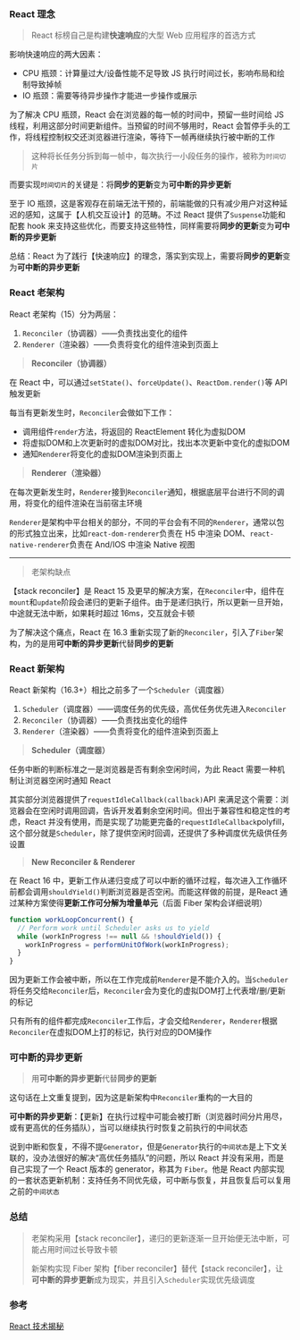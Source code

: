 

### React 理念

> React 标榜自己是构建**快速响应**的大型 Web 应用程序的首选方式

影响快速响应的两大因素：

- CPU 瓶颈：计算量过大/设备性能不足导致 JS 执行时间过长，影响布局和绘制导致掉帧
- IO 瓶颈：需要等待异步操作才能进一步操作或展示

为了解决 CPU 瓶颈，React 会在浏览器的每一帧的时间中，预留一些时间给 JS 线程，利用这部分时间更新组件。当预留的时间不够用时，React 会暂停手头的工作，将线程控制权交还浏览器进行渲染，等待下一帧再继续执行被中断的工作

> 这种将长任务分拆到每一帧中，每次执行一小段任务的操作，被称为`时间切片`

而要实现`时间切片`的关键是：将**同步的更新**变为**可中断的异步更新**



至于 IO 瓶颈，这是客观存在前端无法干预的，前端能做的只有减少用户对这种延迟的感知，这属于【人机交互设计】的范畴。不过 React 提供了`Suspense`功能和配套 hook 来支持这些优化，而要支持这些特性，同样需要将**同步的更新**变为**可中断的异步更新**



总结：React 为了践行【快速响应】的理念，落实到实现上，需要将**同步的更新**变为**可中断的异步更新**

### React 老架构

React 老架构（15）分为两层：

1. `Reconciler`（协调器）——负责找出变化的组件
2. `Renderer`（渲染器）——负责将变化的组件渲染到页面上

> **Reconciler（协调器）**

在 React 中，可以通过`setState()`、`forceUpdate()`、`ReactDom.render()`等 API 触发更新

每当有更新发生时，`Reconciler`会做如下工作：

- 调用组件`render`方法，将返回的 ReactElement 转化为虚拟DOM
- 将虚拟DOM和上次更新时的虚拟DOM对比，找出本次更新中变化的虚拟DOM
- 通知`Renderer`将变化的虚拟DOM渲染到页面上

> **Renderer（渲染器）**

在每次更新发生时，`Renderer`接到`Reconciler`通知，根据底层平台进行不同的调用，将变化的组件渲染在当前宿主环境

`Renderer`是架构中平台相关的部分，不同的平台会有不同的`Renderer`，通常以包的形式独立出来，比如`react-dom-renderer`负责在 H5 中渲染 DOM、`react-native-renderer`负责在 And/IOS 中渲染 Native 视图

___

> 老架构缺点

【stack reconciler】是 React 15 及更早的解决方案，在`Reconciler`中，组件在`mount`和`update`阶段会递归的更新子组件。由于是递归执行，所以更新一旦开始，中途就无法中断，如果耗时超过 16ms，交互就会卡顿

为了解决这个痛点，React 在 16.3 重新实现了新的`Reconciler`，引入了`Fiber`架构，为的是用**可中断的异步更新**代替**同步的更新**

### React 新架构

React 新架构（16.3+）相比之前多了一个`Scheduler`（调度器）

1. `Scheduler`（调度器）——调度任务的优先级，高优任务优先进入`Reconciler`
2. `Reconciler`（协调器）——负责找出变化的组件
3. `Renderer`（渲染器）——负责将变化的组件渲染到页面上

> **Scheduler（调度器）**

任务中断的判断标准之一是浏览器是否有剩余空闲时间，为此 React 需要一种机制让浏览器空闲时通知 React

其实部分浏览器提供了`requestIdleCallback(callback)`API 来满足这个需要：浏览器会在空闲时调用回调，告诉开发着剩余空闲时间。但出于兼容性和稳定性的考虑，React 并没有使用，而是实现了功能更完备的`requestIdleCallback`polyfill，这个部分就是`Scheduler`，除了提供空闲时回调，还提供了多种调度优先级供任务设置

> **New Reconciler & Renderer**

在 React 16 中，更新工作从递归变成了可以中断的循环过程，每次进入工作循环前都会调用`shouldYield()`判断浏览器是否空闲。而能这样做的前提，是React 通过某种方案使得**更新工作可分解为增量单元**（后面 Fiber 架构会详细说明）

```typescript
function workLoopConcurrent() {
  // Perform work until Scheduler asks us to yield
  while (workInProgress !== null && !shouldYield()) {
    workInProgress = performUnitOfWork(workInProgress);
  }
}
```

因为更新工作会被中断，所以在工作完成前`Renderer`是不能介入的。当`Scheduler`将任务交给`Reconciler`后，`Reconciler`会为变化的虚拟DOM打上代表增/删/更新的标记

只有所有的组件都完成`Reconciler`工作后，才会交给`Renderer`，`Renderer`根据`Reconciler`在虚拟DOM上打的标记，执行对应的DOM操作

### 可中断的异步更新

> 用**可中断的异步更新**代替**同步的更新**

这句话在上文重复提到，因为这是新架构中`Reconciler`重构的一大目的

**可中断的异步更新**：【更新】在执行过程中可能会被打断（浏览器时间分片用尽，或有更高优的任务插队），当可以继续执行时恢复之前执行的中间状态

说到中断和恢复，不得不提`Generator`，但是`Generator`执行的`中间状态`是上下文关联的，没办法很好的解决“高优任务插队”的问题，所以 React 并没有采用，而是自己实现了一个 React 版本的 generator，称其为 `Fiber`。他是 React 内部实现的一套状态更新机制：支持任务不同优先级，可中断与恢复，并且恢复后可以复用之前的`中间状态`

### 总结

>老架构采用【stack reconciler】，递归的更新逐渐一旦开始便无法中断，可能占用时间过长导致卡顿
>
>新架构实现 Fiber 架构【fiber reconciler】替代【stack reconciler】，让**可中断的异步更新**成为现实，并且引入`Scheduler`实现优先级调度

### 参考

[React 技术揭秘](https://react.iamkasong.com/preparation/idea.html)

